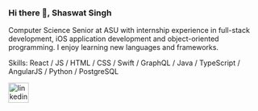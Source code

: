 ### Hi there 👋, Shaswat Singh
Computer Science Senior at ASU with internship experience in full-stack development, iOS application development and object-oriented programming. I enjoy learning new languages and frameworks.

Skills: React / JS / HTML / CSS / Swift / GraphQL / Java / TypeScript / AngularJS / Python / PostgreSQL

[<img src='https://cdn.jsdelivr.net/npm/simple-icons@3.0.1/icons/linkedin.svg' alt='linkedin' height='40'>](https://www.linkedin.com/in/shaswatsingh9/)  


